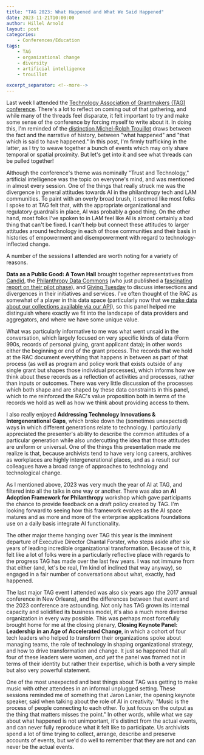 ```yaml
---
title: "TAG 2023: What Happened and What We Said Happened"
date: 2023-11-21T10:00:00
author: Hillel Arnold
layout: post
categories:
    - Conferences/Education
tags:
    - TAG
    - organizational change
    - diversity
    - artificial intelligence
    - trouillot

excerpt_separator: <!--more-->
---
```


Last week I attended the [Technology Association of Grantmakers (TAG) conference](https://www.tag2023.org/). There's a lot to reflect on coming out of that gathering, and while many of the threads feel disparate, it felt important to try and make some sense of the conference by forcing myself to write about it. In doing this, I'm reminded of the [distinction Michel-Rolph Trouillot](https://prismatically.blog/2020/08/20/book-summary-silencing-the-past-michel-rolph-trouillot/) draws between the fact and the narrative of history, between "what happened" and "that which is said to have happened." In this post, I'm firmly trafficking in the latter, as I try to weave together a bunch of events which may only share temporal or spatial proximity. But let's get into it and see what threads can be pulled together!<!--more-->

Although the conference's theme was nominally "Trust and Technology," artificial intelligence was the topic on everyone's mind, and was mentioned in almost every session. One of the things that really struck me was the divergence in general attitudes towards AI in the philanthropy tech and LAM communities. To paint with an overly broad brush, it seemed like most folks I spoke to at TAG felt that, with the appropriate organizational and regulatory guardrails in place, AI was probably a good thing. On the other hand, most folks I've spoken to in LAM feel like AI is almost certainly a bad thing that can't be fixed. I can't help but connect these attitudes to larger attitudes around technology in each of those communities and their basis in histories of empowerment and disempowerment with regard to technology-inflected change.

A number of the sessions I attended are worth noting for a variety of reasons.

**Data as a Public Good: A Town Hall** brought together representatives from [Candid]( https://candid.org/), the [Philanthropy Data Commons](https://philanthropydatacommons.org/) (who just published a [fascinating report on their pilot phase](https://philanthropydatacommons.org/pilot/)), and [Giving Tuesday]( https://www.givingtuesday.org/) to discuss intersections and divergences in their initiatives and services. I've often thought of the RAC as somewhat of a player in this data space (particularly now that we [make data about our collections available via our API]( /announce-api)), so this panel helped me distinguish where exactly we fit into the landscape of data providers and aggregators, and where we have some unique value. 

What was particularly informative to me was what went unsaid in the conversation, which largely focused on very specific kinds of data (Form 990s, records of personal giving, grant applicant data); in other words either the beginning or end of the grant process. The records that we hold at the RAC document everything that happens in between as part of that process (as well as program and policy work that exists outside of any single grant but shapes those individual processes), which informs how we think about these records as a reflection of activities and processes, rather than inputs or outcomes. There was very little discussion of the processes which both shape and are shaped by these data constraints in this panel, which to me reinforced the RAC's value proposition both in terms of the records we hold as well as how we think about providing access to them.

I also really enjoyed **Addressing Technology Innovations & Intergenerational Gaps**, which broke down the (sometimes unexpected) ways in which different generations relate to technology. I particularly appreciated the presenter's ability to describe the common attitudes of a particular generation while also undercutting the idea that those attitudes are uniform or universal. One of the things this presentation made me realize is that, because archivists tend to have very long careers, archives as workplaces are highly intergenerational places, and as a result our colleagues have a broad range of approaches to technology and technological change.

As I mentioned above, 2023 was very much the year of AI at TAG, and filtered into all the talks in one way or another. There was also an **AI Adoption Framework for Philanthropy** workshop which gave participants the chance to provide feedback on a draft policy created by TAG. I'm looking forward to seeing how this framework evolves as the AI space matures and as more and more of the enterprise applications foundations use on a daily basis integrate AI functionality.

The other major theme hanging over TAG this year is the imminent departure of Executive Director Chantal Forster, who steps aside after six years of leading incredible organizational transformation. Because of this, it felt like a lot of folks were in a particularly reflective place with regards to the progress TAG has made over the last few years. I was not immune from that either (and, let's be real, I'm kind of inclined that way anyway), so engaged in a fair number of conversations about what, exactly, had happened. 

The last major TAG event I attended was also six years ago (the 2017 annual conference in New Orleans), and the differences between that event and the 2023 conference are astounding. Not only has TAG grown its internal capacity and solidified its business model, it's also a much more diverse organization in every way possible. This was perhaps most forcefully brought home for me at the closing plenary, **Closing Keynote Panel: Leadership in an Age of Accelerated Change**, in which a cohort of four tech leaders who helped to transform their organizations spoke about managing teams, the role of technology in shaping organizational strategy, and how to drive transformation and change. It just so happened that all four of these leaders were women, _and yet_ the panel was framed not in terms of their identity but rather their expertise, which is both a very simple but also very powerful statement. 

One of the most unexpected and best things about TAG was getting to make music with other attendees in an informal unplugged setting. These sessions reminded me of something that Jaron Lanier, the opening keynote speaker, said when talking about the role of AI in creativity: "Music is the process of people connecting to each other. To just focus on the output as the thing that matters misses the point." In other words, while what we say about what happened is not unimportant, it's distinct from the actual events, and can never fully reproduce what it felt like to participate. Us archivists spend a lot of time trying to collect, arrange, describe and preserve accounts of events, but we'd do well to remember that they are not and can never be the actual events.
